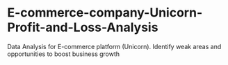 # E-commerce-company-Unicorn-Profit-and-Loss-Analysis
Data Analysis for E-commerce platform (Unicorn). Identify weak areas and opportunities to boost business growth 
